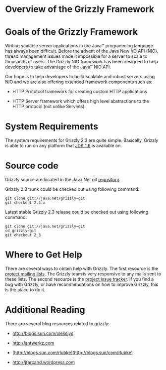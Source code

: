 Overview of the Grizzly Framework
=================================

Goals of the Grizzly Framework
==============================

Writing scalable server applications in the Java™ programming language
has always been difficult. Before the advent of the Java New I/O API
(NIO), thread management issues made it impossible for a server to scale
to thousands of users. The Grizzly NIO framework has been designed to
help developers to take advantage of the Java™ NIO API.

Our hope is to help developers to build scalable and robust servers
using NIO and we are also offering extended framework components such
as:

-   HTTP Prototcol framework for creating custom HTTP applications

-   HTTP Server framework which offers high level abstractions to the
    HTTP protocol (not unlike Servlets)

System Requirements
===================

The system requirements for Grizzly 2.3 are quite simple.
Basically, Grizzly is able to run on any platform that [JDK
1.6](http://www.oracle.com/technetwork/java/index.html) is available on.

Source code
===========

Grizzly source are located in the Java.Net git
[repository](http://java.net/projects/grizzly/sources/git/show).

Grizzly 2.3 trunk could be checked out using following command:

```
git clone git://java.net/grizzly~git
git checkout 2.3.x
```

Latest stable Grizzly 2.3 release could be checked out
using following command:

```
git clone git://java.net/grizzly~git
cd grizzly~git
git checkout 2_3
```

Where to Get Help
=================

There are several ways to obtain help with Grizzly. The first resource
is the [project mailing lists](http://java.net/projects/grizzly/lists).
The Grizzly team is very responsive to any mails sent to these lists.
The second resource is the [project issue
tracker](http://java.net/jira/browse/GRIZZLY). If you find a bug with
Grizzly, or have recommendations on how to improve Grizzly, this is the
place to do it.

Additional Reading
==================

There are several blog resources related to grizzly:

-   <http://blogs.sun.com/oleksiys>

-   <http://antwerkz.com>

-   [http://blogs.sun.com/rlubke](http://blogs.sun/com/rlubke)

-   <http://jfarcand.wordpress.com>


